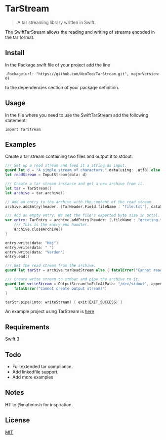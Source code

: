 # TarStream

> A tar streaming library written in Swift.

The SwiftTarStream allows the reading and writing of streams encoded in the tar format.

## Install

In the Package.swift file of your project add the line

`.Package(url: "https://github.com/NeoTeo/TarStream.git", majorVersion: 0)`

to the dependencies section of your package definition.

## Usage

In the file where you need to use the SwiftTarStream add the following statement:

`import TarStream`

## Examples

Create a tar stream containing two files and output it to stdout:

```Swift
/// Set up a read stream and feed it a string as input.
guard let d = "A simple stream of characters.".data(using: .utf8) else { fatalError("Invalid string!") }
let readStream = InputStream(data: d)

/// Create a tar stream instance and get a new archive from it.
let tar = TarStream()
let archive = tar.archive()

// Add an entry to the archive with the content of the read stream.
archive.addEntry(header: [TarHeader.Field.fileName : "file.txt"], dataStream: readStream)

/// Add an empty entry. We set the file's expected byte size in octal.
var entry: TarEntry = archive.addEntry(header: [.fileName : "greeting.txt", .fileByteSize : "12"]) {
    /// This is the entry end handler. 
    archive.closeArchive()
}

entry.write(data: "Hej")
entry.write(data: " ")
entry.write(data: "Verden")
entry.end()

/// Get the read stream from the archive. 
guard let tarStr = archive.tarReadStream else { fatalError("Cannot read archive!") }

/// Create write stream to stdout and pipe the archive to it.
guard let writeStream = OutputStream(toFileAtPath: "/dev/stdout", append: false) else {
    fatalError("Cannot create output stream!")
}

tarStr.pipe(into: writeStream) { exit(EXIT_SUCCESS) }
```

An example project using TarStream is [here](//github.com/NeoTeo/TarStreamExample)

## Requirements

Swift 3

## Todo

* Full extended tar compliance.
* Add linkedfile support.
* Add more examples

## Notes

HT to @mafintosh for inspiration.

## License
[MIT](LICENSE)
